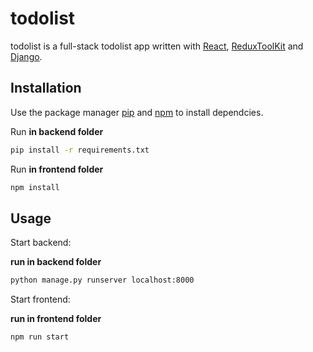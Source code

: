 # todolist

todolist is a full-stack todolist app written with [React](https://reactjs.org/), [ReduxToolKit](https://redux-toolkit.js.org/) and [Django](https://www.djangoproject.com/).

## Installation

Use the package manager [pip](https://pip.pypa.io/en/stable/) and [npm](https://www.npmjs.com/) to install dependcies.

Run **in backend folder**

```bash
pip install -r requirements.txt
```

Run **in frontend folder**

```bash
npm install
```

## Usage

Start backend:

**run in backend folder**

```bash
python manage.py runserver localhost:8000
```

Start frontend:

**run in frontend folder**

```bash
npm run start
```
